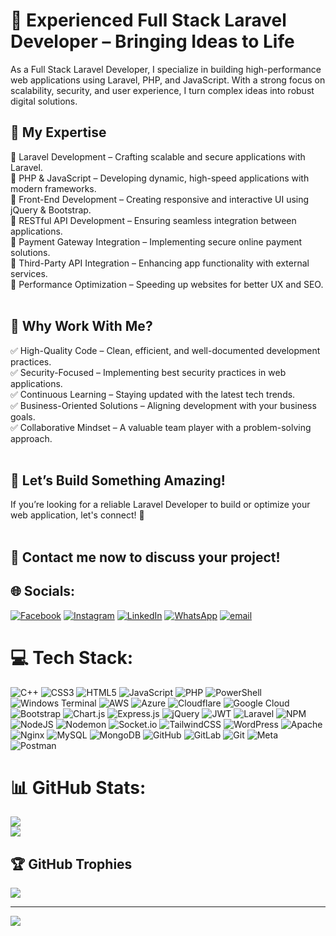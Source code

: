 # 🚀 Experienced Full Stack Laravel Developer – Bringing Ideas to Life

As a Full Stack Laravel Developer, I specialize in building high-performance web applications using Laravel, PHP, and JavaScript. With a strong focus on scalability, security, and user experience, I turn complex ideas into robust digital solutions.<br>

## 🎯 My Expertise<br>
🔹 Laravel Development – Crafting scalable and secure applications with Laravel.<br>
🔹 PHP & JavaScript – Developing dynamic, high-speed applications with modern frameworks.<br>
🔹 Front-End Development – Creating responsive and interactive UI using jQuery & Bootstrap.<br>
🔹 RESTful API Development – Ensuring seamless integration between applications.<br>
🔹 Payment Gateway Integration – Implementing secure online payment solutions.<br>
🔹 Third-Party API Integration – Enhancing app functionality with external services.<br>
🔹 Performance Optimization – Speeding up websites for better UX and SEO.<br><br>

## 🚀 Why Work With Me?<br>
✅ High-Quality Code – Clean, efficient, and well-documented development practices.<br>
✅ Security-Focused – Implementing best security practices in web applications.<br>
✅ Continuous Learning – Staying updated with the latest tech trends.<br>
✅ Business-Oriented Solutions – Aligning development with your business goals.<br>
✅ Collaborative Mindset – A valuable team player with a problem-solving approach.<br><br>

## 🤝 Let’s Build Something Amazing!
If you’re looking for a reliable Laravel Developer to build or optimize your web application, let's connect! 🚀<br><br>

## 📩 Contact me now to discuss your project!

## 🌐 Socials:
[![Facebook](https://img.shields.io/badge/Facebook-%231877F2.svg?logo=Facebook&logoColor=white)](https://facebook.com/https://web.facebook.com/nomizeadus) [![Instagram](https://img.shields.io/badge/Instagram-%23E4405F.svg?logo=Instagram&logoColor=white)](https://instagram.com/https://www.instagram.com/nomizeadus/) [![LinkedIn](https://img.shields.io/badge/LinkedIn-%230077B5.svg?logo=linkedin&logoColor=white)](https://linkedin.com/in/https://www.linkedin.com/in/hafiz-nouman/) [![WhatsApp](https://img.shields.io/badge/WhatsApp-grey?logo=whatsapp)](https://wa.me/923484195196) [![email](https://img.shields.io/badge/Email-D14836?logo=gmail&logoColor=white)](mailto:hafiznouman.dev@gmail.com) 

# 💻 Tech Stack:
![C++](https://img.shields.io/badge/c++-%2300599C.svg?style=flat&logo=c%2B%2B&logoColor=white) ![CSS3](https://img.shields.io/badge/css3-%231572B6.svg?style=flat&logo=css3&logoColor=white) ![HTML5](https://img.shields.io/badge/html5-%23E34F26.svg?style=flat&logo=html5&logoColor=white) ![JavaScript](https://img.shields.io/badge/javascript-%23323330.svg?style=flat&logo=javascript&logoColor=%23F7DF1E) ![PHP](https://img.shields.io/badge/php-%23777BB4.svg?style=flat&logo=php&logoColor=white) ![PowerShell](https://img.shields.io/badge/PowerShell-%235391FE.svg?style=flat&logo=powershell&logoColor=white) ![Windows Terminal](https://img.shields.io/badge/Windows%20Terminal-%234D4D4D.svg?style=flat&logo=windows-terminal&logoColor=white) ![AWS](https://img.shields.io/badge/AWS-%23FF9900.svg?style=flat&logo=amazon-aws&logoColor=white) ![Azure](https://img.shields.io/badge/azure-%230072C6.svg?style=flat&logo=microsoftazure&logoColor=white) ![Cloudflare](https://img.shields.io/badge/Cloudflare-F38020?style=flat&logo=Cloudflare&logoColor=white) ![Google Cloud](https://img.shields.io/badge/GoogleCloud-%234285F4.svg?style=flat&logo=google-cloud&logoColor=white) ![Bootstrap](https://img.shields.io/badge/bootstrap-%238511FA.svg?style=flat&logo=bootstrap&logoColor=white) ![Chart.js](https://img.shields.io/badge/chart.js-F5788D.svg?style=flat&logo=chart.js&logoColor=white) ![Express.js](https://img.shields.io/badge/express.js-%23404d59.svg?style=flat&logo=express&logoColor=%2361DAFB) ![jQuery](https://img.shields.io/badge/jquery-%230769AD.svg?style=flat&logo=jquery&logoColor=white) ![JWT](https://img.shields.io/badge/JWT-black?style=flat&logo=JSON%20web%20tokens) ![Laravel](https://img.shields.io/badge/laravel-%23FF2D20.svg?style=flat&logo=laravel&logoColor=white) ![NPM](https://img.shields.io/badge/NPM-%23CB3837.svg?style=flat&logo=npm&logoColor=white) ![NodeJS](https://img.shields.io/badge/node.js-6DA55F?style=flat&logo=node.js&logoColor=white) ![Nodemon](https://img.shields.io/badge/NODEMON-%23323330.svg?style=flat&logo=nodemon&logoColor=%BBDEAD) ![Socket.io](https://img.shields.io/badge/Socket.io-black?style=flat&logo=socket.io&badgeColor=010101) ![TailwindCSS](https://img.shields.io/badge/tailwindcss-%2338B2AC.svg?style=flat&logo=tailwind-css&logoColor=white) ![WordPress](https://img.shields.io/badge/WordPress-%23117AC9.svg?style=flat&logo=WordPress&logoColor=white) ![Apache](https://img.shields.io/badge/apache-%23D42029.svg?style=flat&logo=apache&logoColor=white) ![Nginx](https://img.shields.io/badge/nginx-%23009639.svg?style=flat&logo=nginx&logoColor=white) ![MySQL](https://img.shields.io/badge/mysql-4479A1.svg?style=flat&logo=mysql&logoColor=white) ![MongoDB](https://img.shields.io/badge/MongoDB-%234ea94b.svg?style=flat&logo=mongodb&logoColor=white) ![GitHub](https://img.shields.io/badge/github-%23121011.svg?style=flat&logo=github&logoColor=white) ![GitLab](https://img.shields.io/badge/gitlab-%23181717.svg?style=flat&logo=gitlab&logoColor=white) ![Git](https://img.shields.io/badge/git-%23F05033.svg?style=flat&logo=git&logoColor=white) ![Meta](https://img.shields.io/badge/Meta-%230467DF.svg?style=flat&logo=Meta&logoColor=white) ![Postman](https://img.shields.io/badge/Postman-FF6C37?style=flat&logo=postman&logoColor=white)

# 📊 GitHub Stats:
![](https://github-readme-streak-stats.herokuapp.com/?user=hafiz9ouman&theme=dark&hide_border=false)<br/>
![](https://github-readme-stats.vercel.app/api/top-langs/?username=hafiz9ouman&theme=dark&hide_border=false&include_all_commits=true&count_private=true&layout=compact)

## 🏆 GitHub Trophies
![](https://github-profile-trophy.vercel.app/?username=hafiz9ouman&theme=radical&no-frame=false&no-bg=true&margin-w=4)

---
[![](https://visitcount.itsvg.in/api?id=hafiz9ouman&icon=0&color=0)](https://visitcount.itsvg.in)
